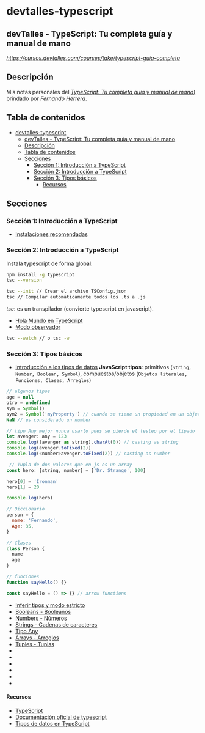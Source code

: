 # devtalles-typescript

## devTalles - TypeScript: Tu completa guía y manual de mano

_https://cursos.devtalles.com/courses/take/typescript-guia-completa_

## Descripción

Mis notas personales del _[TypeScript: Tu completa guía y manual de mano)](https://cursos.devtalles.com/courses/take/typescript-guia-completa)_ brindado por _Fernando Herrera_.

## Tabla de contenidos

- [devtalles-typescript](#devtalles-typescript)
  - [devTalles - TypeScript: Tu completa guía y manual de mano](#devtalles---typescript-tu-completa-guía-y-manual-de-mano)
  - [Descripción](#descripción)
  - [Tabla de contenidos](#tabla-de-contenidos)
  - [Secciones](#secciones)
    - [Sección 1: Introducción a TypeScript](#sección-1-introducción-a-typescript)
    - [Sección 2: Introducción a TypeScript](#sección-2-introducción-a-typescript)
    - [Sección 3: Tipos básicos](#sección-3-tipos-básicos)
      - [Recursos](#recursos)

## Secciones

### Sección 1: Introducción a TypeScript

- [Instalaciones recomendadas](https://gist.github.com/Klerith/384b707f9b08698655280a3d4cc4da12)

### Sección 2: Introducción a TypeScript

Instala typescript de forma global:

```sh
npm install -g typescript
tsc --version

tsc --init // Crear el archivo TSConfig.json
tsc // Compilar automáticamente todos los .ts a .js
```

_tsc_: es un transpilador (convierte typescript en javascript).

- [Hola Mundo en TypeScript]()
- [Modo observador]()

```sh
tsc --watch // o tsc -w
```

### Sección 3: Tipos básicos

- [Introducción a los tipos de datos]()
  **JavaScript tipos**: primitivos (`String, Number, Boolean, Symbol`), compuestos/objetos (`Objetos literales, Funciones, Clases, Arreglos`)

```javascript
// algunos tipos
age = null
otro = undefined
sym = Symbol()
sym2 = Symbol('myProperty') // cuando se tiene un propiedad en un objeto que se desea que tenga un espacio en memoria diferente
NaN // es considerado un number

// tipo Any mejor nunca usarlo pues se pierde el testeo por el tipado
let avenger: any = 123
console.log((avenger as string).charAt(0)) // casting as string
console.log(avenger.toFixed(2))
console.log(<number>avenger.toFixed(2)) // casting as number

 // Tupla de dos valores que en js es un array
const hero: [string, number] = ['Dr. Strange', 100]

hero[0] = 'Ironman'
hero[1] = 20

console.log(hero)

// Diccionario
person = {
  name: 'Fernando',
  Age: 35,
}

// Clases
class Person {
  name
  age
}

// funciones
function sayHello() {}

const sayHello = () => {} // arrow functions
```

- [Inferir tipos y modo estricto]()
- [Booleans - Booleanos]()
- [Numbers - Números]()
- [Strings - Cadenas de caracteres]()
- [Tipo Any]()
- [Arrays - Arreglos]()
- [Tuples - Tuplas]()
- []()
- []()
- []()
- []()
- []()
- []()

#### Recursos

- [TypeScript](https://www.typescriptlang.org/)
- [Documentación oficial de typescript](https://www.typescriptlang.org/docs/)
- [Tipos de datos en TypeScript](https://www.typescriptlang.org/docs/handbook/2/everyday-types.html)
